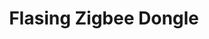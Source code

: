 ---
layout: post
title: Flasing Zigbee Dongle
description: >
  How to flash a zigbee dongle in 10 mins
sitemap: false
hide_last_modified: true
---
